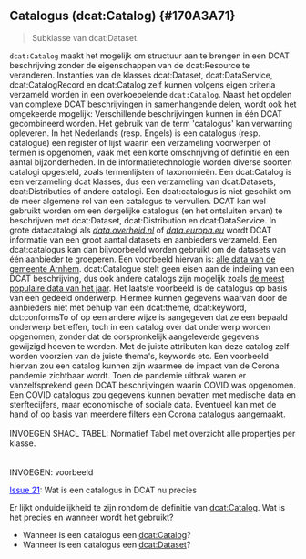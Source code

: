 ## Catalogus (dcat:Catalog) {#170A3A71}
<blockquote><p id='3C44C3D2'>Subklasse van <span style='background-color: #clear;'>dcat:Dataset</span>.</blockquote>

<code>dcat:Catalog</code> maakt het mogelijk om structuur aan te brengen in een DCAT beschrijving zonder de eigenschappen van de <span style='background-color: #clear;'>dcat:Resource</span> te veranderen. Instanties van de klasses <span style='background-color: #clear;'>dcat:Dataset</span>, <span style='background-color: #clear;'>dcat:DataService</span>, <span style='background-color: #clear;'>dcat:CatalogRecord</span> en <span style='background-color: #clear;'>dcat:Catalog</span> zelf kunnen volgens eigen criteria verzameld worden in een overkoepelende <code>dcat:Catalog</code>. Naast het opdelen van complexe DCAT beschrijvingen in samenhangende delen, wordt ook het omgekeerde mogelijk: Verschillende beschrijvingen kunnen in één DCAT gecombineerd worden.
Het gebruik van de term 'catalogus' kan verwarring opleveren. In het Nederlands (resp. Engels) is een catalogus (resp. catalogue) een register of lijst waarin een verzameling voorwerpen of termen is opgenomen, vaak met een korte omschrijving of definitie en een aantal bijzonderheden. In de informatietechnologie worden diverse soorten catalogi opgesteld, zoals termenlijsten of taxonomieën. Een dcat:Catalog is een verzameling dcat klasses, dus een verzameling van dcat:Datasets, dcat:Distributies of andere catalogi. Een dcat:catalogus is niet geschikt om de meer algemene rol van een catalogus te vervullen. DCAT kan wel gebruikt worden om een dergelijke catalogus (en het ontsluiten ervan) te beschrijven met dcat:Dataset, dcat:Distribution en dcat:DataService.
In grote datacatalogi als <a href='https://data.overheid.nl/' target='_blank'><i>data.overheid.nl</i></a> of <a href='https://data.europa.eu/en' target='_blank'><i>data.europa.eu</i></a> wordt DCAT
informatie van een groot aantal datasets en aanbieders verzameld. Een dcat:catalogus kan dan bijvoorbeeld worden gebruikt om de datasets van één aanbieder te groeperen. Een voorbeeld hiervan is: <a href='https://data.overheid.nl/datasets?facet_catalog%5B%5D=http://opendata.arnhem.nl/' target='_blank'>alle data van de <span style='background-color: #clear;'>gemeente Arnhem</span></a>. dcat:Catalogue stelt geen eisen aan de indeling van een DCAT beschrijving, dus ook andere catalogs zijn mogelijk zoals <a href='https://data.overheid.nl/statistieken/meest-bekeken-datasets' target='_blank'>de meest populaire data van het jaar</a>.
Het laatste voorbeeld is de catalogus op basis van een gedeeld onderwerp. Hiermee kunnen gegevens waarvan door de aanbieders niet met behulp van een dcat:theme, dcat:keyword, dct:conformsTo of op een andere wijze is aangegeven dat ze een bepaald onderwerp betreffen, toch in een catalog over dat onderwerp worden opgenomen, zonder dat de oorspronkelijk aangeleverde gegevens gewijzigd hoeven te worden. Met de juiste attributen kan deze catalog zelf worden voorzien van de juiste thema's, keywords etc. Een voorbeeld hiervan zou een catalog kunnen zijn waarmee de impact van de Corona pandemie zichtbaar wordt. Toen de pandemie uitbrak waren er vanzelfsprekend geen DCAT beschrijvingen waarin COVID was opgenomen. Een COVID catalogus zou gegevens kunnen bevatten met medische data en sterftecijfers, maar economische of sociale data. Eventueel kan met de hand of op basis van meerdere filters een Corona catalogus aangemaakt.
<br/>
<br/>
INVOEGEN SHACL TABEL: Normatief Tabel met overzicht alle propertjes per klasse.  
<br/>
<br/>
INVOEGEN: voorbeeld
<aside class='issue'><p id='4743CF3D'><a href='https://github.com/dataoverheid/dcat-ap-donl/issues/21' target='_blank'><span style='color: #0000FF;'><u>Issue 21</u></span></a>: Wat is een catalogus in DCAT nu precies<p id='0F72453C'>Er lijkt onduidelijkheid te zijn rondom de definitie van <a href='https://www.w3.org/TR/vocab-dcat-2/' target='_blank'>dcat:Catalog</a>. Wat is het precies en wanneer wordt het gebruikt?</aside>

<ul><li>Wanneer is een catalogus een <a href='https://www.w3.org/TR/vocab-dcat-2/' target='_blank'>dcat:Catalog</a>?</li>
<li>Wanneer is een catalogus een <a href='https://www.w3.org/TR/vocab-dcat-2/' target='_blank'>dcat:Dataset</a>?</li>
</ul>
<section data-include-format='markdown' data-include='099-homepage.md'/>
<section data-include-format='markdown' data-include='100-dataset.md'/>
<section data-include-format='markdown' data-include='101-service.md'/>
<section data-include-format='markdown' data-include='102-catalog.md'/>
<section data-include-format='markdown' data-include='103-themes.md'/>
